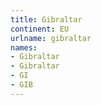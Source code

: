 ```yaml
---
title: Gibraltar
continent: EU
urlname: gibraltar
names:
- Gibraltar
- Gibraltar
- GI
- GIB
---
```


